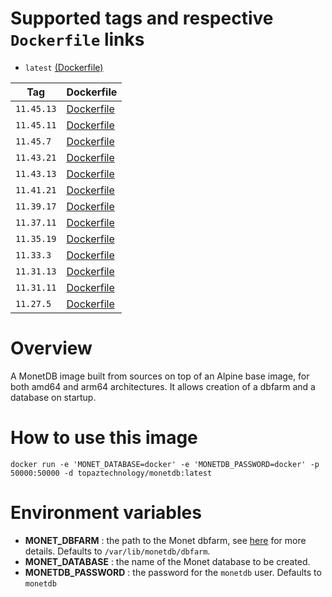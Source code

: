 # Supported tags and respective `Dockerfile` links

* `latest` [(Dockerfile)](https://github.com/topaztechnology/monetdb/blob/master/Dockerfile)

| Tag        | Dockerfile                                                                        |
|------------|-----------------------------------------------------------------------------------|
| `11.45.13` | [Dockerfile](https://github.com/topaztechnology/monetdb/blob/11.45.13/Dockerfile) |
| `11.45.11` | [Dockerfile](https://github.com/topaztechnology/monetdb/blob/11.45.11/Dockerfile) |
| `11.45.7`  | [Dockerfile](https://github.com/topaztechnology/monetdb/blob/11.45.7/Dockerfile)  |
| `11.43.21` | [Dockerfile](https://github.com/topaztechnology/monetdb/blob/11.43.21/Dockerfile) |
| `11.43.13` | [Dockerfile](https://github.com/topaztechnology/monetdb/blob/11.43.13/Dockerfile) |
| `11.41.21` | [Dockerfile](https://github.com/topaztechnology/monetdb/blob/11.41.21/Dockerfile) |
| `11.39.17` | [Dockerfile](https://github.com/topaztechnology/monetdb/blob/11.39.17/Dockerfile) |
| `11.37.11` | [Dockerfile](https://github.com/topaztechnology/monetdb/blob/11.37.11/Dockerfile) |
| `11.35.19` | [Dockerfile](https://github.com/topaztechnology/monetdb/blob/11.35.19/Dockerfile) |
| `11.33.3`  | [Dockerfile](https://github.com/topaztechnology/monetdb/blob/11.33.3/Dockerfile)  |
| `11.31.13` | [Dockerfile](https://github.com/topaztechnology/monetdb/blob/11.31.13/Dockerfile) |
| `11.31.11` | [Dockerfile](https://github.com/topaztechnology/monetdb/blob/11.31.11/Dockerfile) |
| `11.27.5`  | [Dockerfile](https://github.com/topaztechnology/monetdb/blob/11.27.5/Dockerfile)  |

# Overview

A MonetDB image built from sources on top of an Alpine base image, for both amd64 and arm64 architectures. It allows creation of a dbfarm and a database on startup.

# How to use this image

`docker run -e 'MONET_DATABASE=docker' -e 'MONETDB_PASSWORD=docker' -p 50000:50000 -d topaztechnology/monetdb:latest`

# Environment variables

* **MONET_DBFARM** : the path to the Monet dbfarm, see [here](https://www.monetdb.org/Documentation/monetdbd) for more details. Defaults to `/var/lib/monetdb/dbfarm`.
* **MONET_DATABASE** : the name of the Monet database to be created.
* **MONETDB_PASSWORD** : the password for the `monetdb` user. Defaults to `monetdb`
